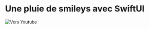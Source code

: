 # Une pluie de smileys avec SwiftUI
[![Vers Youtube](https://i3.ytimg.com/vi/UVnRDcRf0pU/maxresdefault.jpg)](http://www.youtube.com/watch?v=UVnRDcRf0pU "Une pluie de smileys avec SwiftUI")

